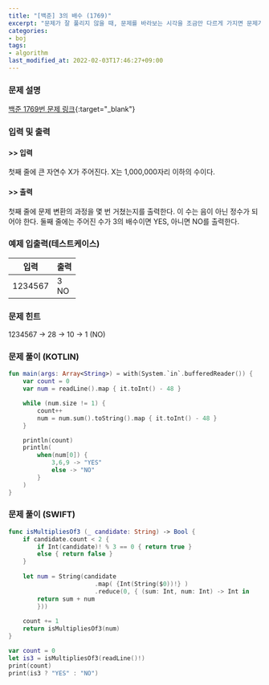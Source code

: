 ```yaml
---
title: "[백준] 3의 배수 (1769)"
excerpt: "문제가 잘 풀리지 않을 때, 문제를 바라보는 시각을 조금만 다르게 가지면 문제가 쉽게 풀리는 경험을 종종 해 보았을 것이다."
categories:
- boj
tags:
- algorithm
last_modified_at: 2022-02-03T17:46:27+09:00
---
```



### 문제 설명
[백준 1769번 문제 링크](https://www.acmicpc.net/problem/1769#description){:target="_blank"}




### 입력 및 출력
#### >> 입력
첫째 줄에 큰 자연수 X가 주어진다. X는 1,000,000자리 이하의 수이다.



#### >> 출력
첫째 줄에 문제 변환의 과정을 몇 번 거쳤는지를 출력한다. 이 수는 음이 아닌 정수가 되어야 한다. 둘째 줄에는 주어진 수가 3의 배수이면 YES, 아니면 NO를 출력한다.





### 예제 입출력(테스트케이스)


|입력|출력|
|-----|------|
|1234567|3<br>NO|




### 문제 힌트


1234567 \-> 28 \-> 10 \-> 1 (NO)




### 문제 풀이 (KOTLIN)
```kotlin
fun main(args: Array<String>) = with(System.`in`.bufferedReader()) {
    var count = 0
    var num = readLine().map { it.toInt() - 48 }

    while (num.size != 1) {
        count++
        num = num.sum().toString().map { it.toInt() - 48 }
    }

    println(count)
    println(
        when(num[0]) {
            3,6,9 -> "YES"
            else -> "NO"
        }
    )
}
```




### 문제 풀이 (SWIFT)
```swift
func isMultipliesOf3 (_ candidate: String) -> Bool {
    if candidate.count < 2 {
        if Int(candidate)! % 3 == 0 { return true }
        else { return false }
    }
    
    let num = String(candidate
                        .map( {Int(String($0))!} )
                        .reduce(0, { (sum: Int, num: Int) -> Int in
        return sum + num
        }))
    
    count += 1
    return isMultipliesOf3(num)
}

var count = 0
let is3 = isMultipliesOf3(readLine()!)
print(count)
print(is3 ? "YES" : "NO")
```